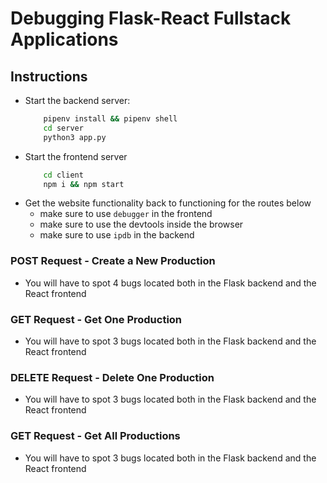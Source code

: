 # Debugging Flask-React Fullstack Applications

## Instructions
- Start the backend server:
    ```bash
        pipenv install && pipenv shell
        cd server
        python3 app.py
    ```
- Start the frontend server
    ```bash
        cd client
        npm i && npm start
    ```
- Get the website functionality back to functioning for the routes below
    - make sure to use `debugger` in the frontend
    - make sure to use the devtools inside the browser
    - make sure to use `ipdb` in the backend

### POST Request - Create a New Production
- You will have to spot 4 bugs located both in the Flask backend and the React frontend
### GET Request - Get One Production
- You will have to spot 3 bugs located both in the Flask backend and the React frontend
### DELETE Request - Delete One Production
- You will have to spot 3 bugs located both in the Flask backend and the React frontend
### GET Request - Get All Productions
- You will have to spot 3 bugs located both in the Flask backend and the React frontend